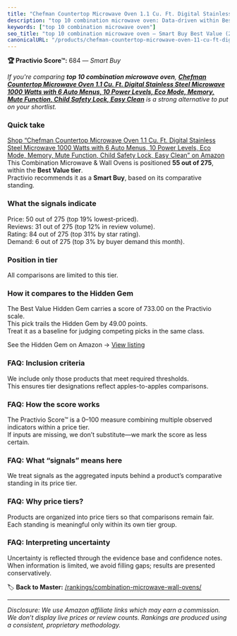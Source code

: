 ```yaml
---
title: "Chefman Countertop Microwave Oven 1.1 Cu. Ft. Digital Stainless Steel Microwave 1000 Watts with 6 Auto Menus, 10 Power Levels, Eco Mode, Memory, Mute Function, Child Safety Lock, Easy Clean"
description: "top 10 combination microwave oven: Data-driven within Best Value ranking using the Practivio Score™. Positioned by quality, value, demand, findability, momentu…"
keywords: ["top 10 combination microwave oven"]
seo_title: "top 10 combination microwave oven — Smart Buy Best Value (2025)"
canonicalURL: "/products/chefman-countertop-microwave-oven-11-cu-ft-digital-stainless-steel-microwave-1000-watts-with-6-auto-menus-10-power-levels-eco-mode-memory-mute-function-child-safety-lock-easy-clean-B0C6NHVT5F/"
---
```


**🏆 Practivio Score™:** 684 — _Smart Buy_


*If you're comparing **top 10 combination microwave oven**, **[Chefman Countertop Microwave Oven 1.1 Cu. Ft. Digital Stainless Steel Microwave 1000 Watts with 6 Auto Menus, 10 Power Levels, Eco Mode, Memory, Mute Function, Child Safety Lock, Easy Clean](https://www.amazon.com/dp/B0C6NHVT5F?tag=practivio-20)** is a strong alternative to put on your shortlist.*
### Quick take
[Shop “Chefman Countertop Microwave Oven 1.1 Cu. Ft. Digital Stainless Steel Microwave 1000 Watts with 6 Auto Menus, 10 Power Levels, Eco Mode, Memory, Mute Function, Child Safety Lock, Easy Clean” on Amazon](https://www.amazon.com/dp/B0C6NHVT5F?tag=practivio-20)
This Combination Microwave & Wall Ovens is positioned **55 out of 275**, within the **Best Value tier**.  
Practivio recommends it as a **Smart Buy**, based on its comparative standing.

### What the signals indicate
Price: 50 out of 275 (top 19% lowest-priced).  
Reviews: 31 out of 275 (top 12% in review volume).  
Rating: 84 out of 275 (top 31% by star rating).  
Demand: 6 out of 275 (top 3% by buyer demand this month).

### Position in tier
All comparisons are limited to this tier.

### How it compares to the Hidden Gem
The Best Value Hidden Gem carries a score of 733.00 on the Practivio scale.  
This pick trails the Hidden Gem by 49.00 points.  
Treat it as a baseline for judging competing picks in the same class.  

See the Hidden Gem on Amazon → [View listing](https://www.amazon.com/dp/B0DY11H2PJ?tag=practivio-20)

### FAQ: Inclusion criteria
We include only those products that meet required thresholds.  
This ensures tier designations reflect apples-to-apples comparisons.

### FAQ: How the score works
The Practivio Score™ is a 0–100 measure combining multiple observed indicators within a price tier.  
If inputs are missing, we don’t substitute—we mark the score as less certain.

### FAQ: What “signals” means here
We treat signals as the aggregated inputs behind a product’s comparative standing in its price tier.

### FAQ: Why price tiers?
Products are organized into price tiers so that comparisons remain fair.  
Each standing is meaningful only within its own tier group.

### FAQ: Interpreting uncertainty
Uncertainty is reflected through the evidence base and confidence notes.  
When information is limited, we avoid filling gaps; results are presented conservatively.


🏷️ **Back to Master:** [/rankings/combination-microwave-wall-ovens/](/rankings/combination-microwave-wall-ovens/)

---
_Disclosure: We use Amazon affiliate links which may earn a commission. We don’t display live prices or review counts. Rankings are produced using a consistent, proprietary methodology._
